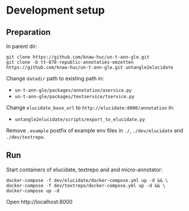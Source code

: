 # Development setup

## Preparation

In parent dir:
```shell
git clone https://github.com/knaw-huc/un-t-ann-gle.git
git clone -b tt-878-republic-annotaties-omzetten https://github.com/knaw-huc/un-t-ann-gle.git untangle2elucidate
````

Change `datadir` path to existing path in: 
- `un-t-ann-gle/packages/annotation/aservice.py`
- `un-t-ann-gle/packages/textservice/tservice.py`
  
Change `elucidate_base_url` to `http://elucidate:8080/annotation` in:
- `untangle2elucidate/scripts/export_to_elucidate.py`

Remove `.example` postfix of example env files in `./`, `./dev/elucidate` and `./dev/textrepo`.

## Run
Start containers of elucidate, textrepo and and micro-annotator:
```
docker-compose -f dev/elucidate/docker-compose.yml up -d && \
docker-compose -f dev/textrepo/docker-compose.yml up -d && \
docker-compose up -d
```

Open http://localhost:8000
